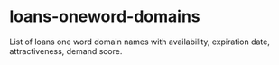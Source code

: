 # loans-oneword-domains
List of loans one word domain names with availability, expiration date, attractiveness, demand score.
